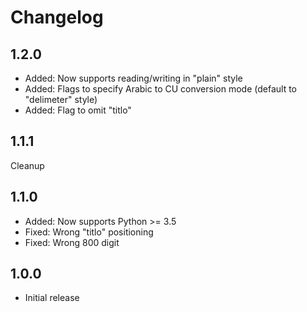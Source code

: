 # Changelog

## 1.2.0

- Added: Now supports reading/writing in "plain" style
- Added: Flags to specify Arabic to CU conversion mode (default to "delimeter" style)
- Added: Flag to omit "titlo"

## 1.1.1

Cleanup

## 1.1.0

- Added: Now supports Python >= 3.5
- Fixed: Wrong "titlo" positioning
- Fixed: Wrong 800 digit


## 1.0.0

- Initial release